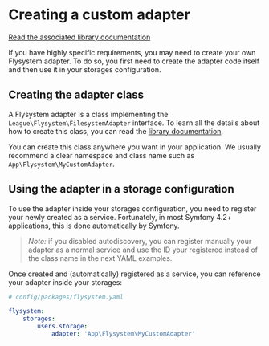 # Creating a custom adapter

[Read the associated library documentation](https://flysystem.thephpleague.com/v2/docs/advanced/creating-an-adapter/)

If you have highly specific requirements, you may need to create your own
Flysystem adapter. To do so, you first need to create the adapter code itself
and then use it in your storages configuration.

## Creating the adapter class

A Flysystem adapter is a class implementing the `League\Flysystem\FilesystemAdapter` interface.
To learn all the details about how to create this class, you can read the 
[library documentation](https://flysystem.thephpleague.com/v2/docs/advanced/creating-an-adapter/).

You can create this class anywhere you want in your application. We usually recommend a clear
namespace and class name such as `App\Flysystem\MyCustomAdapter`.

## Using the adapter in a storage configuration

To use the adapter inside your storages configuration, you need to register your newly created
as a service. Fortunately, in most Symfony 4.2+ applications, this is done automatically by Symfony.

> *Note:* if you disabled autodiscovery, you can register manually your adapter as a normal service
> and use the ID your registered instead of the class name in the next YAML examples.

Once created and (automatically) registered as a service, you can reference your adapter inside your
storages:

```yaml
# config/packages/flysystem.yaml

flysystem:
    storages:
        users.storage:
            adapter: 'App\Flysystem\MyCustomAdapter'
``` 
